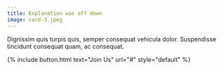```yaml
---
title: Explanation was off down
image: card-3.jpeg
---
```


Dignissim quis turpis quis, semper consequat vehicula dolor. Suspendisse tincidunt consequat quam, ac consequat.

{% include button.html text="Join Us" url="#" style="default" %}
